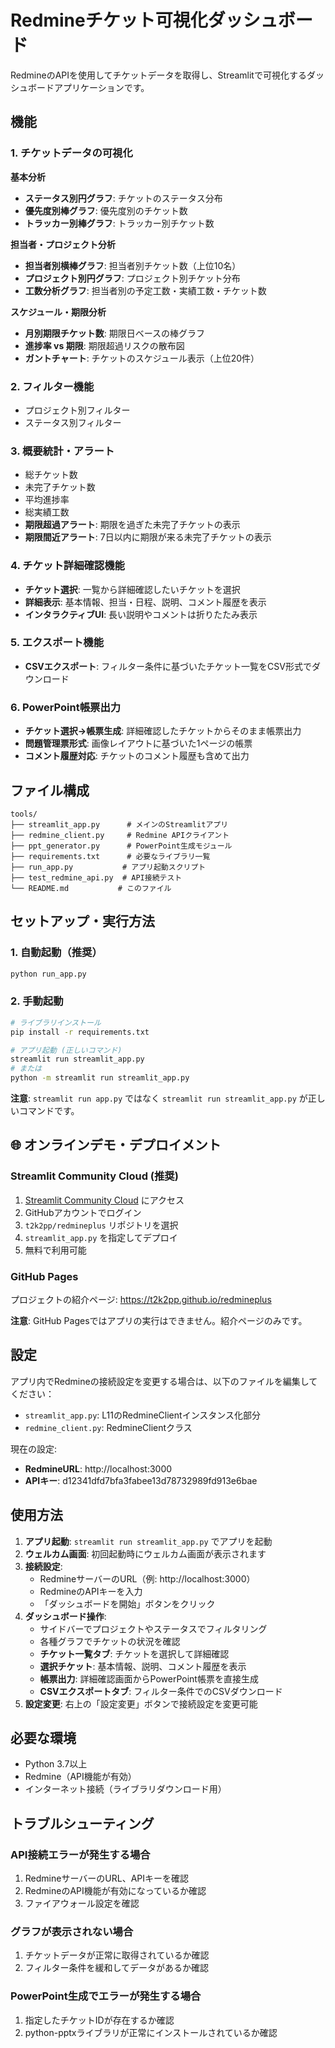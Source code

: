 # Redmineチケット可視化ダッシュボード

RedmineのAPIを使用してチケットデータを取得し、Streamlitで可視化するダッシュボードアプリケーションです。

## 機能

### 1. チケットデータの可視化
**基本分析**
- **ステータス別円グラフ**: チケットのステータス分布
- **優先度別棒グラフ**: 優先度別のチケット数
- **トラッカー別棒グラフ**: トラッカー別チケット数

**担当者・プロジェクト分析**
- **担当者別横棒グラフ**: 担当者別チケット数（上位10名）
- **プロジェクト別円グラフ**: プロジェクト別チケット分布
- **工数分析グラフ**: 担当者別の予定工数・実績工数・チケット数

**スケジュール・期限分析**
- **月別期限チケット数**: 期限日ベースの棒グラフ
- **進捗率 vs 期限**: 期限超過リスクの散布図
- **ガントチャート**: チケットのスケジュール表示（上位20件）

### 2. フィルター機能
- プロジェクト別フィルター
- ステータス別フィルター

### 3. 概要統計・アラート
- 総チケット数
- 未完了チケット数
- 平均進捗率
- 総実績工数
- **期限超過アラート**: 期限を過ぎた未完了チケットの表示
- **期限間近アラート**: 7日以内に期限が来る未完了チケットの表示

### 4. チケット詳細確認機能
- **チケット選択**: 一覧から詳細確認したいチケットを選択
- **詳細表示**: 基本情報、担当・日程、説明、コメント履歴を表示
- **インタラクティブUI**: 長い説明やコメントは折りたたみ表示

### 5. エクスポート機能
- **CSVエクスポート**: フィルター条件に基づいたチケット一覧をCSV形式でダウンロード

### 6. PowerPoint帳票出力
- **チケット選択→帳票生成**: 詳細確認したチケットからそのまま帳票出力
- **問題管理票形式**: 画像レイアウトに基づいた1ページの帳票
- **コメント履歴対応**: チケットのコメント履歴も含めて出力

## ファイル構成

```
tools/
├── streamlit_app.py      # メインのStreamlitアプリ
├── redmine_client.py     # Redmine APIクライアント
├── ppt_generator.py      # PowerPoint生成モジュール
├── requirements.txt      # 必要なライブラリ一覧
├── run_app.py           # アプリ起動スクリプト
├── test_redmine_api.py  # API接続テスト
└── README.md           # このファイル
```

## セットアップ・実行方法

### 1. 自動起動（推奨）
```bash
python run_app.py
```

### 2. 手動起動
```bash
# ライブラリインストール
pip install -r requirements.txt

# アプリ起動 (正しいコマンド)
streamlit run streamlit_app.py
# または
python -m streamlit run streamlit_app.py
```

**注意**: `streamlit run app.py` ではなく `streamlit run streamlit_app.py` が正しいコマンドです。

## 🌐 オンラインデモ・デプロイメント

### Streamlit Community Cloud (推奨)
1. [Streamlit Community Cloud](https://share.streamlit.io) にアクセス
2. GitHubアカウントでログイン
3. `t2k2pp/redmineplus` リポジトリを選択
4. `streamlit_app.py` を指定してデプロイ
5. 無料で利用可能

### GitHub Pages
プロジェクトの紹介ページ: https://t2k2pp.github.io/redmineplus

**注意**: GitHub Pagesではアプリの実行はできません。紹介ページのみです。

## 設定

アプリ内でRedmineの接続設定を変更する場合は、以下のファイルを編集してください：

- `streamlit_app.py`: L11のRedmineClientインスタンス化部分
- `redmine_client.py`: RedmineClientクラス

現在の設定:
- **RedmineURL**: http://localhost:3000
- **APIキー**: d12341dfd7bfa3fabee13d78732989fd913e6bae

## 使用方法

1. **アプリ起動**: `streamlit run streamlit_app.py` でアプリを起動
2. **ウェルカム画面**: 初回起動時にウェルカム画面が表示されます
3. **接続設定**: 
   - RedmineサーバーのURL（例: http://localhost:3000）
   - RedmineのAPIキーを入力
   - 「ダッシュボードを開始」ボタンをクリック
4. **ダッシュボード操作**:
   - サイドバーでプロジェクトやステータスでフィルタリング
   - 各種グラフでチケットの状況を確認
   - **チケット一覧タブ**: チケットを選択して詳細確認
   - **選択チケット**: 基本情報、説明、コメント履歴を表示
   - **帳票出力**: 詳細確認画面からPowerPoint帳票を直接生成
   - **CSVエクスポートタブ**: フィルター条件でのCSVダウンロード
5. **設定変更**: 右上の「設定変更」ボタンで接続設定を変更可能

## 必要な環境

- Python 3.7以上
- Redmine（API機能が有効）
- インターネット接続（ライブラリダウンロード用）

## トラブルシューティング

### API接続エラーが発生する場合
1. RedmineサーバーのURL、APIキーを確認
2. RedmineのAPI機能が有効になっているか確認
3. ファイアウォール設定を確認

### グラフが表示されない場合
1. チケットデータが正常に取得されているか確認
2. フィルター条件を緩和してデータがあるか確認

### PowerPoint生成でエラーが発生する場合
1. 指定したチケットIDが存在するか確認
2. python-pptxライブラリが正常にインストールされているか確認